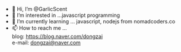 - 👋 Hi, I’m @GarlicScent
- 👀 I’m interested in ...javascript programming
- 🌱 I’m currently learning ... javascript, nodejs from nomadcoders.co
- 📫 How to reach me ...<br>
  blog: https://blog.naver.com/dongzai <br>
  e-mail: dongzai@naver.com

<!---
GarlicScent/GarlicScent is a ✨ special ✨ repository because its `README.md` (this file) appears on your GitHub profile.
You can click the Preview link to take a look at your changes.
--->

